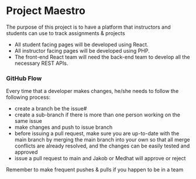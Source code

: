 # Project Maestro

The purpose of this project is to have a platform that instructors and students can use to track assignments & projects

- All student facing pages will be developed using React.
- All instructor facing pages will be developed using PHP.
- The front-end React team will need the back-end team to develop all the necessary REST APIs.

### GitHub Flow
Every time that a developer makes changes, he/she needs to follow the following process:
- create a branch be the issue#
- create a sub-branch if there is more than one person working on the same issue
- make changes and push to issue branch
- before issuing a pull request, make sure you are up-to-date with the main branch by merging the main branch into your own so that all merge conflicts are already resolved, and the changes can be easily tested and approved
- issue a pull request to main and Jakob or Medhat will approve or reject

Remember to make frequent pushes & pulls if you happen to be in a team
